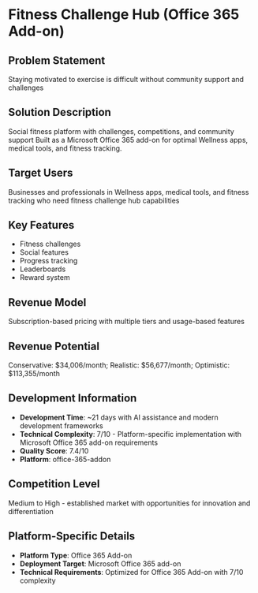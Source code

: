 # Fitness Challenge Hub (Office 365 Add-on)

## Problem Statement
Staying motivated to exercise is difficult without community support and challenges

## Solution Description
Social fitness platform with challenges, competitions, and community support Built as a Microsoft Office 365 add-on for optimal Wellness apps, medical tools, and fitness tracking.

## Target Users
Businesses and professionals in Wellness apps, medical tools, and fitness tracking who need fitness challenge hub capabilities

## Key Features
- Fitness challenges
- Social features
- Progress tracking
- Leaderboards
- Reward system

## Revenue Model
Subscription-based pricing with multiple tiers and usage-based features

## Revenue Potential
Conservative: $34,006/month; Realistic: $56,677/month; Optimistic: $113,355/month

## Development Information
- **Development Time**: ~21 days with AI assistance and modern development frameworks
- **Technical Complexity**: 7/10 - Platform-specific implementation with Microsoft Office 365 add-on requirements
- **Quality Score**: 7.4/10
- **Platform**: office-365-addon

## Competition Level
Medium to High - established market with opportunities for innovation and differentiation

## Platform-Specific Details
- **Platform Type**: Office 365 Add-on
- **Deployment Target**: Microsoft Office 365 add-on
- **Technical Requirements**: Optimized for Office 365 Add-on with 7/10 complexity
